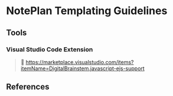 # NotePlan Templating Guidelines

## Tools

### Visual Studio Code Extension
> 📖 https://marketplace.visualstudio.com/items?itemName=DigitalBrainstem.javascript-ejs-support

## References
